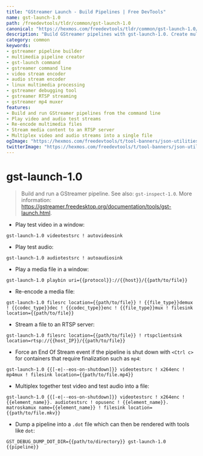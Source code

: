 ```yaml
---
title: "GStreamer Launch - Build Pipelines | Free DevTools"
name: gst-launch-1.0
path: /freedevtools/tldr/common/gst-launch-1.0
canonical: "https://hexmos.com/freedevtools/tldr/common/gst-launch-1.0/"
description: "Build GStreamer pipelines with gst-launch-1.0. Create multimedia processing workflows and stream media easily. Free online tool, no registration required."
category: common
keywords:
- gstreamer pipeline builder
- multimedia pipeline creator
- gst-launch command
- gstreamer command line
- video stream encoder
- audio stream encoder
- linux multimedia processing
- gstreamer debugging tool
- gstreamer RTSP streaming
- gstreamer mp4 muxer
features:
- Build and run GStreamer pipelines from the command line
- Play video and audio test streams
- Re-encode multimedia files
- Stream media content to an RTSP server
- Multiplex video and audio streams into a single file
ogImage: "https://hexmos.com/freedevtools/t/tool-banners/json-utilities-banner.png"
twitterImage: "https://hexmos.com/freedevtools/t/tool-banners/json-utilities-banner.png"
---
```


# gst-launch-1.0

> Build and run a GStreamer pipeline.
> See also: `gst-inspect-1.0`.
> More information: <https://gstreamer.freedesktop.org/documentation/tools/gst-launch.html>.

- Play test video in a window:

`gst-launch-1.0 videotestsrc ! autovideosink`

- Play test audio:

`gst-launch-1.0 audiotestsrc ! autoaudiosink`

- Play a media file in a window:

`gst-launch-1.0 playbin uri={{protocol}}://{{host}}/{{path/to/file}}`

- Re-encode a media file:

`gst-launch-1.0 filesrc location={{path/to/file}} ! {{file_type}}demux ! {{codec_type}}dec ! {{codec_type}}enc ! {{file_type}}mux ! filesink location={{path/to/file}}`

- Stream a file to an RTSP server:

`gst-launch-1.0 filesrc location={{path/to/file}} ! rtspclientsink location=rtsp://{{host_IP}}/{{path/to/file}}`

- Force an End Of Stream event if the pipeline is shut down with `<Ctrl c>` for containers that require finalization such as `mp4`:

`gst-launch-1.0 {{[-e|--eos-on-shutdown]}} videotestsrc ! x264enc ! mp4mux ! filesink location={{path/to/file.mp4}}`

- Multiplex together test video and test audio into a file:

`gst-launch-1.0 {{[-e|--eos-on-shutdown]}} videotestsrc ! x264enc ! {{element_name}}. audiotestsrc ! opusenc ! {{element_name}}. matroskamux name={{element_name}} ! filesink location={{path/to/file.mkv}}`

- Dump a pipeline into a `.dot` file which can then be rendered with tools like `dot`:

`GST_DEBUG_DUMP_DOT_DIR={{path/to/directory}} gst-launch-1.0 {{pipeline}}`
